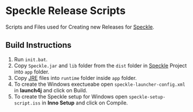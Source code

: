 # Speckle Release Scripts

Scripts and Files used for Creating new Releases for [Speckle](https://github.com/Astralsphere-Arts/Speckle).

## Build Instructions

1. Run `init.bat`.
2. Copy `Speckle.jar` and `lib` folder from the `dist` folder in [Speckle](https://github.com/Astralsphere-Arts/Speckle) Project into `app` folder.
3. Copy [JRE](https://adoptium.net/releases.html) files into `runtime` folder inside `app` folder.
4. To create the Windows exectueabe open `speckle-launcher-config.xml` in **launch4j** and click on Build.
5. To create the Speckle setup for Windows open `speckle-setup-script.iss` in **Inno Setup** and click on Compile.
